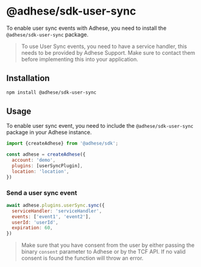 # @adhese/sdk-user-sync

To enable user sync events with Adhese, you need to install the `@adhese/sdk-user-sync` package.

> To use User Sync events, you need to have a service handler, this needs to be provided by Adhese Support. Make sure to
> contact them before implementing this into your application.

## Installation
```bash
npm install @adhese/sdk-user-sync
```

## Usage
To enable user sync event, you need to include the `@adhese/sdk-user-sync` package in your Adhese instance.

```js
import {createAdhese} from '@adhese/sdk';

const adhese = createAdhese({
  account: 'demo',
  plugins: [userSyncPlugin],
  location: 'location',
})
```

### Send a user sync event

```js
await adhese.plugins.userSync.sync({
  serviceHandler: 'serviceHandler',
  events: ['event1', 'event2'],
  userId: 'userId',
  expiration: 60,
})
```

> Make sure that you have consent from the user by either passing the binary `consent` parameter to Adhese or by the TCF
> API. If no valid consent is found the function will throw an error.
